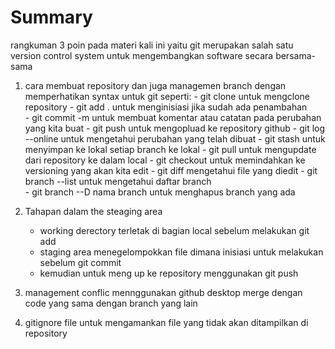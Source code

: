 # Summary

rangkuman 3 poin pada materi kali ini yaitu 
git merupakan salah satu version control system untuk mengembangkan software secara bersama-sama 
1. cara membuat repository dan juga managemen branch dengan memperhatikan syntax untuk git seperti:
        - git clone untuk mengclone repository
        - git add . untuk menginisiasi jika sudah ada penambahan  
        - git commit -m untuk membuat komentar atau catatan pada perubahan yang kita buat 
        - git push untuk mengopluad ke repository github
        - git log --online untuk mengetahui perubahan yang telah dibuat
        - git stash untuk menyimpan ke lokal setiap branch ke lokal 
        - git pull untuk mengupdate dari repository ke dalam local 
        - git checkout untuk memindahkan ke versioning yang akan kita edit
        - git diff mengetahui file yang diedit 
        - git branch --list untuk mengetahui daftar branch  
        - git branch --D nama branch untuk menghapus branch yang ada 

2. Tahapan dalam the steaging area 
   - working derectory terletak di bagian local sebelum melakukan git add 
   - staging area menegelompokkan file dimana inisiasi untuk melakukan sebelum git commit 
   - kemudian untuk meng up ke repository menggunakan git push 

3. management conflic mennggunakan github desktop merge dengan code yang sama dengan branch yang lain

4. gitignore file untuk  mengamankan file yang tidak akan ditampilkan di repository 